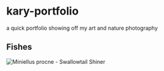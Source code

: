 # kary-portfolio
a quick portfolio showing off my art and nature photography

<section id="Fishes">
  <h2>Fishes</h2>
  <div class="gallery">
    <!-- Add your art images here -->
    <img src="images/DSCN5563.JPG" alt="Miniellus procne - Swallowtail Shiner">
  </div>
</section>
